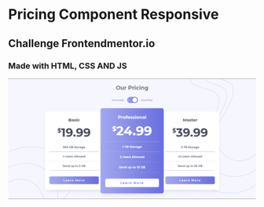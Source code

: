 # Pricing Component Responsive

## Challenge Frontendmentor.io

### Made with HTML, CSS AND JS

![PricingComponent](./img/pricingComponent.png)
